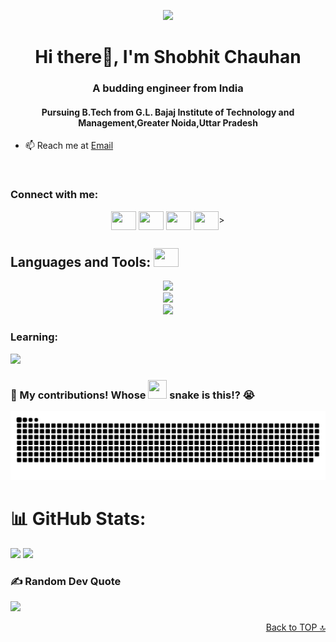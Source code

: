 <p align="center">
  <a align="center" href="https://github.com/DenverCoder1/readme-typing-svg"><img src="https://readme-typing-svg.herokuapp.com?&font=IBM+Plex+Sans&color=F72EE2&size=25&lines=Welcome+to+my+GitHub+Profile!;I'm+a+Front+end+Web+developer" /></a>
</p>
<h1 align="center">Hi there👋, I'm Shobhit Chauhan</h1>
<h3 align="center">A budding engineer from India</h3>
<h4 align="center">Pursuing B.Tech from G.L. Bajaj Institute of Technology and Management,Greater Noida,Uttar Pradesh</h4>

- 📫 Reach me at <a href="mailto:pulkitchauhan7958@gmail.com">Email</a>
  
<br>


  
<h3 margin-top:50px>Connect with me:</h3>
<div align="center">
<p margin-right="10px 30px 100px 30px">
<a href="https://www.linkedin.com/in/shobhit-chauhan-83124a252" target="blank"><img align="center" src="https://raw.githubusercontent.com/rahuldkjain/github-profile-readme-generator/master/src/images/icons/Social/linked-in-alt.svg" alt="" height="30" width="40" /></a>
<a href="https://instagram.com/_shobhitchauhan_" target="blank"><img align="center" src="https://raw.githubusercontent.com/rahuldkjain/github-profile-readme-generator/master/src/images/icons/Social/instagram.svg" alt="" height="30" width="40" /></a>
<a href="https://www.hackerrank.com/profile/pulkitchauhan791" target="blank"><img align="center" src="https://raw.githubusercontent.com/rahuldkjain/github-profile-readme-generator/master/src/images/icons/Social/hackerrank.svg" alt="" height="30" width="40" /></a>
<a href="https://leetcode.com/shobhit0011/" target="blank"><img align="center" src="https://raw.githubusercontent.com/rahuldkjain/github-profile-readme-generator/master/src/images/icons/Social/leet-code.svg" alt="" height="30" width="40" /></a>>
</p>
</div>

## Languages and Tools: <img src='https://user-images.githubusercontent.com/74038190/206662607-d9e7591e-bbf9-42f9-9386-29efc927bc16.gif' width="40" height="30px">
<div align="center">
  <img src="https://skillicons.dev/icons?i=cpp,js,c,py,java" /> 
  <br>
  <img src="https://skillicons.dev/icons?i=html,css,bootstrap,tailwind,jquery" />
  <br>
  <img src="https://skillicons.dev/icons?i=mysql,git,github,vscode,windows" />
  <br />
</div>

### Learning:
<div align="left">
<img src="https://skillicons.dev/icons?i=react,postman,mongodb" />
</div>

### 🚀 My contributions! Whose <img src= "https://c.tenor.com/BczFoyx41WoAAAAj/swallowed-the-mighty-ones.gif" width= "30" height= "30"> snake is this!? 😭
![Contribution grid snake animation](https://raw.githubusercontent.com/platane/snk/output/github-contribution-grid-snake-dark.svg)

# 📊 GitHub Stats:

![](https://github-readme-stats.vercel.app/api/top-langs/?username=shobhit0011&theme=dark&hide_border=true&include_all_commits=true&count_private=true)
![](https://github-readme-streak-stats.herokuapp.com/?user=shobhit0011&theme=dark&hide_border=true) &nbsp;&nbsp;

### ✍️ Random Dev Quote
![](https://quotes-github-readme.vercel.app/api?type=horizontal&theme=dark)


<p align="right"><a href="#top">Back to TOP 🔝 </a></p>
